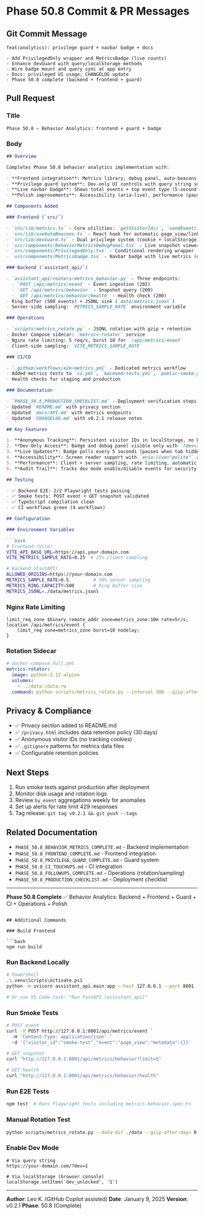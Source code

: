 # Phase 50.8 Commit & PR Messages

## Git Commit Message

```
feat(analytics): privilege guard + navbar badge + docs

- Add PrivilegedOnly wrapper and MetricsBadge (live counts)
- Enhance devGuard with query/localStorage methods
- Wire badge mount and query sync at app entry
- Docs: privileged UI usage; CHANGELOG update
- Phase 50.8 complete (backend + frontend + guard)
```

## Pull Request

### Title

```
Phase 50.8 — Behavior Analytics: frontend + guard + badge
```

### Body

```markdown
## Overview

Completes Phase 50.8 behavior analytics implementation with:

- **Frontend integration**: Metrics library, debug panel, auto-beacons hook
- **Privilege guard system**: Dev-only UI controls with query string support
- **Live navbar badge**: Shows total events + top event type (5-second polling)
- **Polish improvements**: Accessibility (aria-live), performance (pause on hidden tab, jitter), event tracking for dev mode toggles

## Components Added

### Frontend (`src/`)

- `src/lib/metrics.ts` - Core utilities: `getVisitorId()`, `sendEvent()`, `fetchSnapshot()`
- `src/lib/useAutoBeacons.ts` - React hook for automatic page_view/link_click tracking
- `src/lib/devGuard.ts` - Dual privilege system (cookie + localStorage) with event tracking
- `src/components/BehaviorMetricsDebugPanel.tsx` - Live snapshot viewer
- `src/components/PrivilegedOnly.tsx` - Conditional rendering wrapper
- `src/components/MetricsBadge.tsx` - Navbar badge with live metrics (dev-only)

### Backend (`assistant_api/`)

- `assistant_api/routers/metrics_behavior.py` - Three endpoints:
  - `POST /api/metrics/event` - Event ingestion (202)
  - `GET /api/metrics/behavior` - Snapshot query (200)
  - `GET /api/metrics/behavior/health` - Health check (200)
- Ring buffer (500 events) + JSONL sink (`data/metrics.jsonl`)
- Server-side sampling: `METRICS_SAMPLE_RATE` environment variable

### Operations

- `scripts/metrics_rotate.py` - JSONL rotation with gzip + retention
- Docker Compose sidecar: `metrics-rotator` service
- Nginx rate limiting: 5 req/s, burst 10 for `/api/metrics/event`
- Client-side sampling: `VITE_METRICS_SAMPLE_RATE`

### CI/CD

- `.github/workflows/e2e-metrics.yml` - Dedicated metrics workflow
- Added metrics tests to `ci.yml`, `backend-tests.yml`, `public-smoke.yml`
- Health checks for staging and production

### Documentation

- `PHASE_50.8_PRODUCTION_CHECKLIST.md` - Deployment verification steps
- Updated `README.md` with privacy section
- Updated `docs/API.md` with metrics endpoints
- Updated `CHANGELOG.md` with v0.2.1 release notes

## Key Features

1. **Anonymous Tracking**: Persistent visitor IDs in localStorage, no PII/cookies
2. **Dev-Only Access**: Badge and debug panel visible only with `?dev=1` query string
3. **Live Updates**: Badge polls every 5 seconds (pauses when tab hidden)
4. **Accessibility**: Screen reader support with `aria-live="polite"` and `aria-atomic="true"`
5. **Performance**: Client + server sampling, rate limiting, automatic rotation
6. **Audit Trail**: Tracks dev mode enable/disable events for security review

## Testing

- ✅ Backend E2E: 2/2 Playwright tests passing
- ✅ Smoke tests: POST event + GET snapshot validated
- ✅ TypeScript compilation clean
- ✅ CI workflows green (4 workflows)

## Configuration

### Environment Variables

```bash
# Frontend (Vite)
VITE_API_BASE_URL=https://api.your-domain.com
VITE_METRICS_SAMPLE_RATE=0.25  # 25% client sampling

# Backend (FastAPI)
ALLOWED_ORIGINS=https://your-domain.com
METRICS_SAMPLE_RATE=0.5         # 50% server sampling
METRICS_RING_CAPACITY=500       # Ring buffer size
METRICS_JSONL=./data/metrics.jsonl
```

### Nginx Rate Limiting

```nginx
limit_req_zone $binary_remote_addr zone=metrics_zone:10m rate=5r/s;
location /api/metrics/event {
    limit_req zone=metrics_zone burst=10 nodelay;
}
```

### Rotation Sidecar

```yaml
# docker-compose.full.yml
metrics-rotator:
  image: python:3.12-alpine
  volumes:
    - ../data:/data:rw
  command: python scripts/metrics_rotate.py --interval 300 --gzip-after-days 3 --delete-after-days 30 --max-mb 64
```

## Privacy & Compliance

- ✅ Privacy section added to README.md
- ✅ `/privacy.html` includes data retention policy (30 days)
- ✅ Anonymous visitor IDs (no tracking cookies)
- ✅ `.gitignore` patterns for metrics data files
- ✅ Configurable retention policies

## Next Steps

1. Run smoke tests against production after deployment
2. Monitor disk usage and rotation logs
3. Review `by_event` aggregations weekly for anomalies
4. Set up alerts for rate limit 429 responses
5. Tag release: `git tag v0.2.1 && git push --tags`

## Related Documentation

- `PHASE_50.8_BEHAVIOR_METRICS_COMPLETE.md` - Backend implementation
- `PHASE_50.8_FRONTEND_COMPLETE.md` - Frontend integration
- `PHASE_50.8_PRIVILEGE_GUARD_COMPLETE.md` - Guard system
- `PHASE_50.8_CI_TOUCHUPS.md` - CI integration
- `PHASE_50.8_FOLLOWUPS_COMPLETE.md` - Operations (rotation/sampling)
- `PHASE_50.8_PRODUCTION_CHECKLIST.md` - Deployment checklist

---

**Phase 50.8 Complete** ✅
Behavior Analytics: Backend + Frontend + Guard + CI + Operations + Polish
```

## Additional Commands

### Build Frontend

```bash
npm run build
```

### Run Backend Locally

```bash
# PowerShell
.\.venv\Scripts\Activate.ps1
python -m uvicorn assistant_api.main:app --host 127.0.0.1 --port 8001

# Or use VS Code task: "Run FastAPI (assistant_api)"
```

### Run Smoke Tests

```bash
# POST event
curl -X POST http://127.0.0.1:8001/api/metrics/event `
  -H 'Content-Type: application/json' `
  -d '{"visitor_id":"smoke-test","event":"page_view","metadata":{}}'

# GET snapshot
curl "http://127.0.0.1:8001/api/metrics/behavior?limit=5"

# GET health
curl "http://127.0.0.1:8001/api/metrics/behavior/health"
```

### Run E2E Tests

```bash
npm test  # Runs Playwright tests including metrics-behavior.spec.ts
```

### Manual Rotation Test

```bash
python scripts/metrics_rotate.py --data-dir ./data --gzip-after-days 0 --delete-after-days 7 --max-mb 1
```

### Enable Dev Mode

```
# Via query string
https://your-domain.com/?dev=1

# Via localStorage (browser console)
localStorage.setItem('dev_unlocked', '1')
```

---

**Author**: Leo K. (GitHub Copilot assisted)
**Date**: January 9, 2025
**Version**: v0.2.1
**Phase**: 50.8 (Complete)
